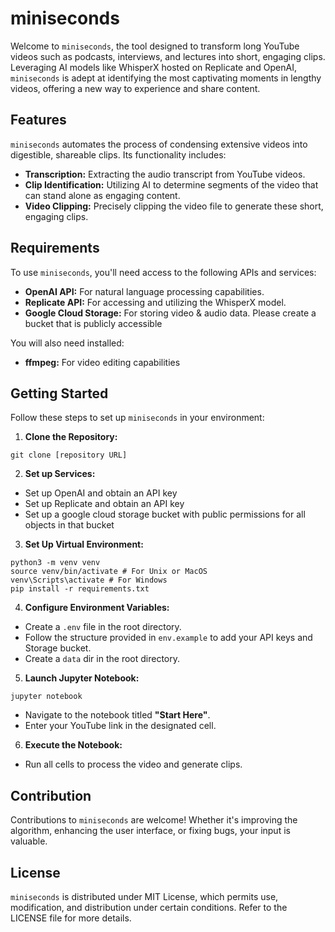 # miniseconds

Welcome to `miniseconds`, the tool designed to transform long YouTube videos such as podcasts, interviews, and lectures into short, engaging clips. Leveraging AI models like WhisperX hosted on Replicate and OpenAI, `miniseconds` is adept at identifying the most captivating moments in lengthy videos, offering a new way to experience and share content.

## Features

`miniseconds` automates the process of condensing extensive videos into digestible, shareable clips. Its functionality includes:
- **Transcription:** Extracting the audio transcript from YouTube videos.
- **Clip Identification:** Utilizing AI to determine segments of the video that can stand alone as engaging content.
- **Video Clipping:** Precisely clipping the video file to generate these short, engaging clips.

## Requirements

To use `miniseconds`, you'll need access to the following APIs and services:
- **OpenAI API:** For natural language processing capabilities.
- **Replicate API:** For accessing and utilizing the WhisperX model.
- **Google Cloud Storage:** For storing video & audio data. Please create a bucket that is publicly accessible

You will also need installed:
-  **ffmpeg:** For video editing capabilities

## Getting Started

Follow these steps to set up `miniseconds` in your environment:

1. **Clone the Repository:**

`git clone [repository URL]`

2. **Set up Services:**
- Set up OpenAI and obtain an API key
- Set up Replicate and obtain an API key
- Set up a google cloud storage bucket with public permissions for all objects in that bucket

3. **Set Up Virtual Environment:**

```
python3 -m venv venv
source venv/bin/activate # For Unix or MacOS
venv\Scripts\activate # For Windows
pip install -r requirements.txt
```

4. **Configure Environment Variables:**
- Create a `.env` file in the root directory.
- Follow the structure provided in `env.example` to add your API keys and Storage bucket.
- Create a `data` dir in the root directory.

5. **Launch Jupyter Notebook:**

`jupyter notebook`

- Navigate to the notebook titled **"Start Here"**.
- Enter your YouTube link in the designated cell.

6. **Execute the Notebook:**
- Run all cells to process the video and generate clips.

## Contribution

Contributions to `miniseconds` are welcome! Whether it's improving the algorithm, enhancing the user interface, or fixing bugs, your input is valuable.

## License

`miniseconds` is distributed under MIT License, which permits use, modification, and distribution under certain conditions. Refer to the LICENSE file for more details.
